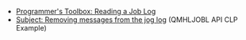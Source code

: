 <ul>
  <li><a href="https://www.mcpressonline.com/programming-other/general/programmers-toolbox-reading-a-job-log">Programmer's Toolbox: Reading a Job Log</a></li>
  <li><a href="https://archive.midrange.com/midrange-l/199810/msg00146.html">Subject: Removing messages from the jog log</a> (QMHLJOBL API CLP Example)</li>
</ul>
